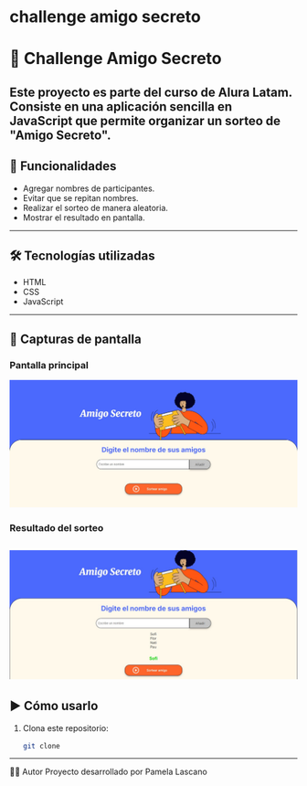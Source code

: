 <h1> challenge amigo secreto</h1>

# 🎁 Challenge Amigo Secreto
Este proyecto es parte del curso de **Alura Latam**.  
Consiste en una aplicación sencilla en **JavaScript** que permite organizar un sorteo de "Amigo Secreto".
---
## 🚀 Funcionalidades
- Agregar nombres de participantes.
- Evitar que se repitan nombres.
- Realizar el sorteo de manera aleatoria.
- Mostrar el resultado en pantalla.
---
## 🛠️ Tecnologías utilizadas
- HTML
- CSS
- JavaScript
---
## 📸 Capturas de pantalla
### Pantalla principal
![Captura 1](assets/img/imagen1.jpg)

### Resultado del sorteo
![Captura 2](assets/img/imagen2.jpg)
---
## ▶️ Cómo usarlo
1. Clona este repositorio:
   ```bash
   git clone 
---
👩‍💻 Autor
Proyecto desarrollado por Pamela Lascano

